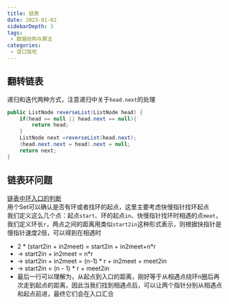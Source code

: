 ```yaml
---
title: 链表 
date: 2023-01-02
sidebarDepth: 3
tags:
 - 数据结构与算法
categories:
 - 混口饭吃
---
```



## 翻转链表
递归和迭代两种方式，注意递归中关于`head.next`的处理
```java
public ListNode reverseList(ListNode head) {
    if(head == null || head.next == null){
        return head;
    }
    ListNode next =reverseList(head.next);
    (head.next.next = head).next = null;
    return next;
}
```
## 链表环问题
[链表中环入口的判断](https://leetcode.cn/problems/c32eOV/)  
用个Set可以确认是否有环或者找环的起点，这里主要考虑快慢指针找环起点  
我们定义这么几个点：起点`start`、环的起点`in`、快慢指针找环时相遇的点`meet`，我们定义环长`r`，两点之间的距离用类似`start2in`这种形式表示，则根据快指针是慢指针速度2倍，可以得到在相遇时
- 2 * (start2in + in2meet) = start2in + in2meet+n*r
- -> start2in + in2meet = n*r
- -> start2in + in2meet = (n-1) * r + in2meet + meet2in
- -> start2in = (n - 1) * r + meet2in 
- 最后一行可以理解为，从起点到入口的距离，刚好等于从相遇点绕环n圈后再次走到起点的距离，因此当我们找到相遇点后，可以让两个指针分别从相遇点和起点前进，最终它们会在入口汇合